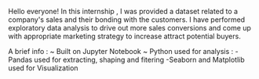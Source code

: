 Hello everyone!
In this internship , I was provided a dataset related to a company's sales and their bonding with the customers. I have performed exploratory data analysis to drive out more sales conversions and come up with appropriate marketing strategy to increase attract potential buyers.

A brief info : ~ Built on Jupyter Notebook
               ~ Python used for analysis : -Pandas used for extracting, shaping and fitering
                                            -Seaborn and Matplotlib used for Visualization
